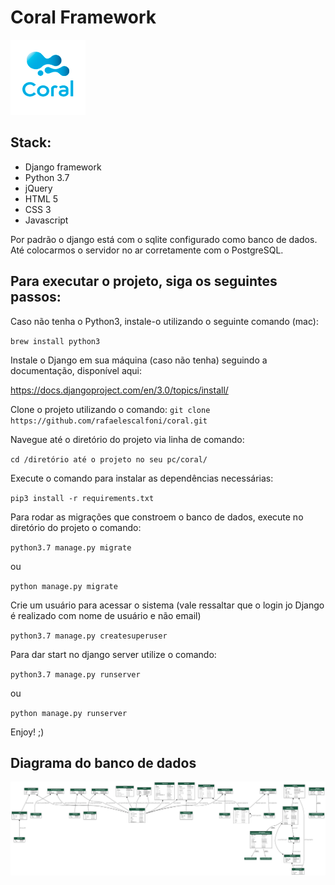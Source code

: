 # Coral Framework

![Logo Coral](https://github.com/rafaelescalfoni/coral/blob/master/core/static/images/logo.png)

## Stack:

- Django framework
- Python 3.7
- jQuery
- HTML 5
- CSS 3
- Javascript


Por padrão o django está com o sqlite configurado como banco de dados. Até colocarmos o servidor no ar corretamente com o PostgreSQL. 


## Para executar o projeto, siga os seguintes passos:

Caso não tenha o Python3, instale-o utilizando o seguinte comando (mac):

`brew install python3`

Instale o Django em sua máquina (caso não tenha) seguindo a documentação, disponível aqui: 

https://docs.djangoproject.com/en/3.0/topics/install/

Clone o projeto utilizando o comando:
`git clone https://github.com/rafaelescalfoni/coral.git`

Navegue até o diretório do projeto via linha de comando:

`cd /diretório até o projeto no seu pc/coral/`

<!-- Para instalar bibliotecas necessárias (django_seed e django_extensions) use:

`pip3 install django-seed`

`pip3 install django-extensions` -->

Execute o comando para instalar as dependências necessárias:

`pip3 install -r requirements.txt`

Para rodar as migrações que constroem o banco de dados, execute no diretório do projeto o comando:

`python3.7 manage.py migrate`

ou

`python manage.py migrate`

Crie um usuário para acessar o sistema (vale ressaltar que o login jo Django é realizado com nome de usuário e não email)

`python3.7 manage.py createsuperuser`

Para dar start no django server utilize o comando:

`python3.7 manage.py runserver`

ou 

`python manage.py runserver`

Enjoy! ;)

## Diagrama do banco de dados

![Diagrama](coral_models.png)

